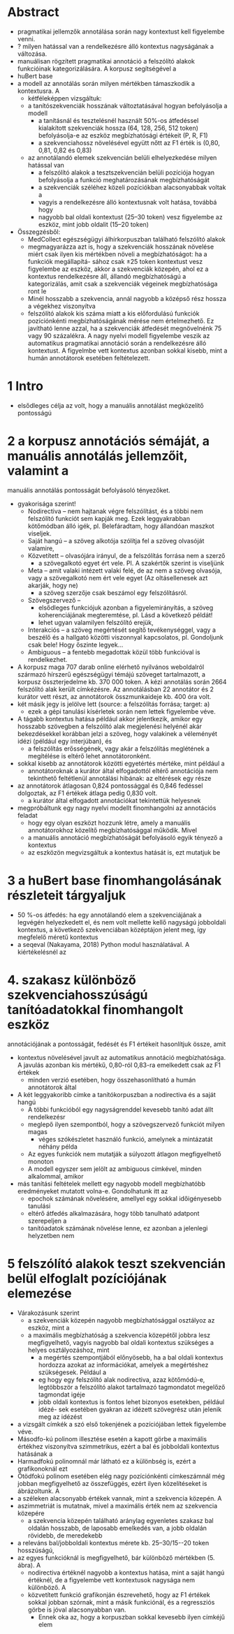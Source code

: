 # Abstract

* pragmatikai jellemzők annotálása során nagy kontextust kell figyelembe venni.
* ?  milyen hatással van a rendelkezésre álló kontextus nagyságának a változása.
* manuálisan rögzített pragmatikai annotáció
  a felszólító alakok funkcióinak kategorizálására. A korpusz segítségével a
* huBert base
* a modell az annotálás során milyen mértékben támaszkodik a kontextusra. A
  * kétféleképpen vizsgáltuk: 
  * a tanítószekvenciák hosszának változtatásával hogyan befolyásolja a modell
    * a tanításnál és tesztelésnél használt 50%-os átfedéssel kialakított
      szekvenciák hossza (64, 128, 256, 512 token) befolyásolja-e az eszköz
      megbízhatósági értékeit (P, R, F1)
    * a szekvenciahossz növelésével együtt nőtt az F1 érték is
      (0,80, 0,81, 0,82 és 0,83)
  * az annotálandó elemek szekvencián belüli elhelyezkedése milyen hatással van
    * a felszólító alakok a tesztszekvencián belüli pozíciója hogyan
      befolyásolja a funkció meghatározásának megbízhatóságát
    * a szekvenciák széléhez közeli pozíciókban alacsonyabbak voltak a
    * vagyis a rendelkezésre álló kontextusnak volt hatása, továbbá hogy 
    * nagyobb bal oldali kontextust (25–30 token) vesz figyelembe az eszköz,
      mint jobb oldalit (15–20 token)
* Összegzésből:
  * MedCollect egészségügyi álhírkorpuszban található felszólító alakok
  * megmagyarázza azt is, hogy a szekvenciák hosszának növelése miért csak
    ilyen kis mértékben növeli a megbízhatóságot: ha a funkciók megállapítá-
    sához csak ±25 token kontextust vesz figyelembe az eszköz, akkor a
    szekvenciák közepén, ahol ez a kontextus rendelkezésre áll, állandó
    megbízhatóságú a kategorizálás, amit csak a szekvenciák végeinek
    megbízhatósága ront le
  * Minél hosszabb a szekvencia, annál nagyobb a középső rész hossza
    a végekhez viszonyítva
  * felszólító alakok kis száma miatt a kis előfordulású funkciók pozíciónkénti
    megbízhatóságának mérése nem értelmezhető.  Ez javítható lenne azzal, ha a
    szekvenciák átfedését megnövelnénk 75 vagy 90 százalékra.  A nagy nyelvi
    modell figyelembe veszik az automatikus pragmatikai annotáció során a
    rendelkezésre álló kontextust. A figyelmbe vett kontextus azonban sokkal
    kisebb, mint a humán annotátorok esetében feltételezett.

# 1 Intro

* elsődleges célja az volt, hogy a manuális annotálást megközelítő pontosságú

# 2 a korpusz annotációs sémáját, a manuális annotálás jellemzőit, valamint a
manuális annotálás pontosságát befolyásoló tényezőket.

* gyakorisága szerint!
  * Nodirectiva – nem hajtanak végre felszólítást, és a többi nem felszólító
    funkciót sem kapják meg. Ezek leggyakrabban kötőmódban álló igék, pl.
    Belefáradtam, hogy állandóan maszkot viseljek.
  * Saját hangú – a szöveg alkotója szólítja fel a szöveg olvasóját valamire,
  * Közvetített – olvasójára irányul, de a felszólítás forrása nem a szerző
    * a szövegalkotó egyet ért vele.  Pl. A szakértők szerint is viseljünk
  * Meta – amit valaki intézett valaki felé, de az nem a szöveg olvasója, vagy
    a szövegalkotó nem ért vele egyet (Az oltásellenesek azt akarják, hogy ne)
    * a szöveg szerzője csak beszámol egy felszólításról.
  * Szövegszervező – 
    * elsődleges funkciójuk azonban a figyelemirányítás, a szöveg
      koherenciájának megteremtése, pl. Lásd a következő példát!
    * lehet ugyan valamilyen felszólító erejük, 
  * Interakciós – a szöveg megértését segítő tevékenységgel, vagy a beszélő és a
    hallgató közötti viszonnyal kapcsolatos, pl. Gondoljunk csak bele! Hogy
    őszinte legyek...
  * Ambiguous – a fentebb megadottak közül több funkcióval is rendelkezhet.
* A korpusz maga 707 darab online elérhető nyilvános weboldalról származó
  hírszerű egészségügyi témájú szöveget tartalmazott, a korpusz összterjedelme
  kb. 370 000 token. A kézi annotálás során 2664 felszólító alak került
  címkézésre. Az annotálásban 22 annotátor és 2 kurátor vett részt, az
  annotátorok összmunkaideje kb. 400 óra volt.
* két másik jegy is jelölve lett (source: a felszólítás forrása; target: a)
  * ezek a gépi tanulási kísérletek során nem lettek figyelembe véve.
* A tágabb kontextus hatása például akkor jelentkezik, amikor egy hosszabb
  szövegben a felszólító alak megjelenési helyénél akár bekezdésekkel korábban
  jelzi a szöveg, hogy valakinek a véleményét idézi (például egy interjúban), és
  * a felszólítás erősségének, vagy akár a felszólítás meglétének a megítélése
    is eltérő lehet annotátoronként.
* sokkal kisebb az annotátorok közötti egyetértés mértéke, mint például a
  * annotátoroknak a kurátor által elfogadottól eltérő annotációja nem
    tekinthető feltétlenül annotálási hibának: az eltérések egy része
* az annotátorok átlagosan 0,824 pontossággal és 0,846 fedéssel dolgoztak, az F1
  értékek átlaga pedig 0,830 volt.
  * a kurátor által elfogadott annotációkat tekintettük helyesnek
* megpróbáltunk egy nagy nyelvi modellt finomhangolni az annotációs feladat
  * hogy egy olyan eszközt hozzunk létre, amely a manuális annotátorokhoz
    közelítő megbízhatósággal működik. Mivel 
  * a manuális annotáció megbízhatóságát befolyásoló egyik tényező a kontextus
  * az eszközön megvizsgáltuk a kontextus hatását is, ezt mutatjuk be

# 3 a huBert base finomhangolásának részleteit tárgyaljuk

* 50 %-os átfedés: ha egy annotálandó elem a szekvenciájának a legvégén
  helyezkedett el, és nem volt mellette kellő nagyságú jobboldali kontextus, a
  következő szekvenciában középtájon jelent meg, így megfelelő méretű kontextus
* a seqeval (Nakayama, 2018) Python modul használatával. A kiértékelésnél az

# 4.  szakasz különböző szekvenciahosszúságú tanítóadatokkal finomhangolt eszköz
annotációjának a pontosságát, fedését és F1 értékeit hasonlítjuk össze, amit

* kontextus növelésével javult az automatikus annotáció megbízhatósága. A
  javulás azonban kis mértékű, 0,80-ról 0,83-ra emelkedett csak az F1 értékek
  * minden verzió esetében, hogy összehasonlítható a humán annotátorok által
* A két leggyakoribb címke a tanítókorpuszban a nodirectiva és a saját hangú
  * A többi funkcióból egy nagyságrenddel kevesebb tanító adat állt rendelkezésr
  * meglepő ilyen szempontból, hogy a szövegszervező funkciót milyen magas
    * véges szókészletet használó funkció, amelynek a mintázatát néhány példa
  * Az egyes funkciók nem mutatják a súlyozott átlagon megfigyelhető monoton
  * A modell egyszer sem jelölt az ambiguous címkével, minden alkalommal, amikor
* más tanítási feltételek mellett egy nagyobb modell megbízhatóbb eredményeket
  mutatott volna-e. Gondolhatunk itt az 
  * epochok számának növelésére, amellyel egy sokkal időigényesebb tanulási
  * eltérő átfedés alkalmazására, hogy több tanulható adatpont szerepeljen a
  * tanítóadatok számának növelése lenne, ez azonban a jelenlegi helyzetben nem

# 5 felszólító alakok teszt szekvencián belül elfoglalt pozíciójának elemezése

* Várakozásunk szerint 
  * a szekvenciák közepén nagyobb megbízhatósággal osztályoz az eszköz, mint a
  * a maximális megbízhatóság a szekvencia közepétől jobbra lesz megfigyelhető,
    vagyis nagyobb bal oldali kontextus szükséges a helyes osztályozáshoz, mint
    * a megértés szempontjából előnyösebb, ha a bal oldali kontextus hordozza
      azokat az információkat, amelyek a megértéshez szükségesek. Például a
    * eg hogy egy felszólító alak nodirectiva, azaz kötőmódú-e, legtöbbször a
      felszólító alakot tartalmazó tagmondatot megelőző tagmondat igéje
    * jobb oldali kontextus is fontos lehet bizonyos esetekben, például idézé-
      sek esetében gyakran az idézett szövegrész után jelenik meg az idézést
* a vizsgált címkék a szó első tokenjének a pozíciójában lettek figyelembe véve.
* Másodfo-kú polinom illesztése esetén a kapott görbe a maximális értékhez
  viszonyítva szimmetrikus, ezért a bal és jobboldali kontextus hatásának a
* Harmadfokú polinomnál már látható ez a különbség is, ezért a grafikonoknál ezt
* Ötödfokú polinom esetében elég nagy pozíciónkénti címkeszámnál még jobban
  megfigyelhető az összefüggés, ezért ilyen közelítéseket is ábrázoltunk. A
* a széleken alacsonyabb értékek vannak, mint a szekvencia közepén. A
* aszimmetriát is mutatnak, mivel a maximális érték nem az szekvencia közepére
  * a szekvencia közepén található aránylag egyenletes szakasz bal oldalán
    hosszabb, de laposabb emelkedés van, a jobb oldalán rövidebb, de meredekebb
* a releváns bal/jobboldali kontextus mérete kb. 25–30/15--20 token hosszúságú,
* az egyes funkcióknál is megfigyelhető, bár különböző mértékben (5. ábra). A
  * nodirectiva értéknél nagyobb a kontextus hatása, mint a saját hangú
    értéknél, de a figyelembe vett kontextusok nagysága nem különböző. A
  * közvetített funkció grafikonján észrevehető, hogy az F1 értékek sokkal
    jobban szórnak, mint a másik funkciónál, és a regressziós görbe is jóval
    alacsonyabban van.
    * Ennek oka az, hogy a korpuszban sokkal kevesebb ilyen címkéjű elem

